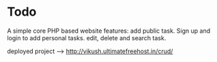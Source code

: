 # Todo
A simple core PHP based website 
  features:
    add public task.
    Sign up and login to add personal tasks.
    edit, delete and search task.
    
deployed project -->
  http://vikush.ultimatefreehost.in/crud/
